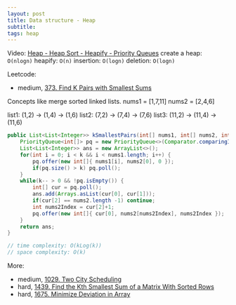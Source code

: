 ```yaml
---
layout: post
title: Data structure - Heap
subtitle:
tags: heap
---
```


Video: [Heap - Heap Sort - Heapify - Priority Queues](https://www.youtube.com/watch?v=HqPJF2L5h9U)
create a heap: `O(nlogn)`
heapify: `O(n)`
insertion: `O(logn)`
deletion: `O(logn)`

Leetcode:
* medium, [373. Find K Pairs with Smallest Sums](https://leetcode.com/problems/find-k-pairs-with-smallest-sums/)

Concepts like merge sorted linked lists.
nums1 = [1,7,11]
nums2 = [2,4,6]

list1: (1,2) -> (1,4) -> (1,6)
list2: (7,2) -> (7,4) -> (7,6)
list3: (11,2) -> (11,4) -> (11,6)


```java
public List<List<Integer>> kSmallestPairs(int[] nums1, int[] nums2, int k) {
    PriorityQueue<int[]> pq = new PriorityQueue<>(Comparator.comparingInt(o -> o[0] + o[1]));
    List<List<Integer>> ans = new ArrayList<>();
    for(int i = 0; i < k && i < nums1.length; i++) {
        pq.offer(new int[]{ nums1[i], nums2[0], 0 });
        if(pq.size() > k) pq.poll();
    }
    while(k-- > 0 && !pq.isEmpty()) {
        int[] cur = pq.poll();
        ans.add(Arrays.asList(cur[0], cur[1]));
        if(cur[2] == nums2.length -1) continue;
        int nums2Index = cur[2]+1;
        pq.offer(new int[]{ cur[0], nums2[nums2Index], nums2Index });
    }
    return ans;
}

// time complexity: O(kLog(k))
// space complexity: O(k)
```


More:
* medium, [1029. Two City Scheduling](https://leetcode.com/problems/two-city-scheduling/)
* hard, [1439. Find the Kth Smallest Sum of a Matrix With Sorted Rows](https://leetcode.com/problems/find-the-kth-smallest-sum-of-a-matrix-with-sorted-rows/)
* hard, [1675. Minimize Deviation in Array](https://leetcode.com/problems/minimize-deviation-in-array/)
